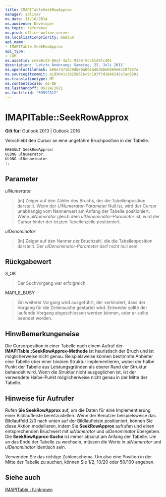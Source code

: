 ```yaml
---
title: IMAPITableSeekRowApprox
manager: soliver
ms.date: 11/16/2014
ms.audience: Developer
ms.topic: reference
ms.prod: office-online-server
ms.localizationpriority: medium
api_name:
- IMAPITable.SeekRowApprox
api_type:
- COM
ms.assetid: ce5e8c43-06af-4afc-9138-5cc51d8fc401
description: 'Letzte Änderung: Samstag, 23. Juli 2011'
ms.openlocfilehash: b88e7d71639d880a001a48d60e6089e9358f807a
ms.sourcegitcommit: a1d9041c20256616c9c183f7d1049142a7ac6991
ms.translationtype: MT
ms.contentlocale: de-DE
ms.lasthandoff: 09/24/2021
ms.locfileid: "59592312"
---
```

# <a name="imapitableseekrowapprox"></a>IMAPITable::SeekRowApprox

  
  
**Gilt für**: Outlook 2013 | Outlook 2016 
  
Verschiebt den Cursor an eine ungefähre Bruchposition in der Tabelle. 
  
```cpp
HRESULT SeekRowApprox(
ULONG ulNumerator,
ULONG ulDenominator
);
```

## <a name="parameters"></a>Parameter

 _ulNumerator_
  
> [in] Zeiger auf den Zähler des Bruchs, der die Tabellenposition darstellt. Wenn der  _UlNumerator-Parameter_ Null ist, wird der Cursor unabhängig vom Nennerwert am Anfang der Tabelle positioniert. Wenn  _ulNumerator_ gleich dem  _ulDenominator-Parameter_ ist, wird der Cursor hinter der letzten Tabellenzeile positioniert. 
    
 _ulDenominator_
  
> [in] Zeiger auf den Nenner der Bruchzahl, die die Tabellenposition darstellt. Der  _ulDenominator-Parameter_ darf nicht null sein. 
    
## <a name="return-value"></a>Rückgabewert

S_OK 
  
> Der Suchvorgang war erfolgreich.
    
MAPI_E_BUSY 
  
> Ein weiterer Vorgang wird ausgeführt, der verhindert, dass der Vorgang für die Zeilensuche gestartet wird. Entweder sollte der laufende Vorgang abgeschlossen werden können, oder er sollte beendet werden.
    
## <a name="remarks"></a>HinwBemerkungeneise

Die Cursorposition in einer Tabelle nach einem Aufruf der **IMAPITable::SeekRowApprox-Methode** ist heuristisch der Bruch und ist möglicherweise nicht genau. Beispielsweise können bestimmte Anbieter eine Tabelle über einer binären Struktur implementieren, wobei der halbe Punkt der Tabelle aus Leistungsgründen als oberer Rand der Struktur behandelt wird. Wenn die Struktur nicht ausgeglichen ist, ist der verwendete Halbe-Punkt möglicherweise nicht genau in der Mitte der Tabelle. 
  
## <a name="notes-to-callers"></a>Hinweise für Aufrufer

Rufen **Sie SeekRowApprox** auf, um die Daten für eine Implementierung einer Bildlaufleiste bereitzustellen. Wenn der Benutzer beispielsweise das Bildlauffeld 2/3 nach unten auf der Bildlaufleiste positioniert, können Sie diese Aktion modellieren, indem Sie **SeekRowApprox** aufrufen und einen entsprechenden Bruchwert mit  _ulNumerator_ und  _ulDenominator_ übergeben. Die **SeekRowApprox-Suche** ist immer absolut am Anfang der Tabelle. Um an das Ende der Tabelle zu wechseln, müssen die Werte in  _ulNumerator_ und  _ulDenominator_ identisch sein. 
  
Verwenden Sie das richtige Zahlenschema. Um also eine Position in der Mitte der Tabelle zu suchen, können Sie 1/2, 10/20 oder 50/100 angeben. 
  
## <a name="see-also"></a>Siehe auch



[IMAPITable : IUnknown](imapitableiunknown.md)

